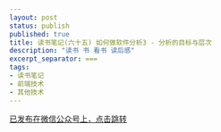 ```yaml
---
layout: post
status: publish
published: true
title: 读书笔记(六十五) 如何做软件分析3 - 分析的目标与层次
description: "读书 书 看书 读后感"
excerpt_separator: ===
tags:
- 读书笔记
- 前端技术
- 其他技术
---
```


[已发布在微信公众号上，点击跳转](https://mp.weixin.qq.com/s?__biz=MzU1ODY1ODY2NA==&mid=2247485559&idx=1&sn=c1e0179ea5cf96c0e4f747e2716eab94&chksm=fc226d70cb55e4666e71c519db815a5434b07ae1698b132fed8225bedd87b6d7b0660031b202&token=546801700&lang=zh_CN#rd)






